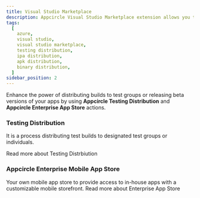 ```yaml
---
title: Visual Studio Marketplace
description: Appcircle Visual Studio Marketplace extension allows you to distribute your builds to testers directly from your Azure DevOps pipelines.
tags:
  [
    azure,
    visual studio,
    visual studio marketplace,
    testing distribution,
    ipa distribution,
    apk distribution,
    binary distribution,
  ]
sidebar_position: 2
---
```


Enhance the power of distributing builds to test groups or releasing beta versions of your apps by using **Appcircle Testing Distribution** and **Appcircle Enterprise App Store** actions.

### Testing Distribution

It is a process distributing test builds to designated test groups or individuals.

<ContentRef url="/marketplace/visual-studio-marketplace/testing-distribution">
Read more about Testing Distrbiution
</ContentRef>

### Appcircle Enterprise Mobile App Store

Your own mobile app store to provide access to in-house apps with a customizable mobile storefront.
<ContentRef url="/marketplace/visual-studio-marketplace/enterprise-app-store">
Read more about Enterprise App Store
</ContentRef>
